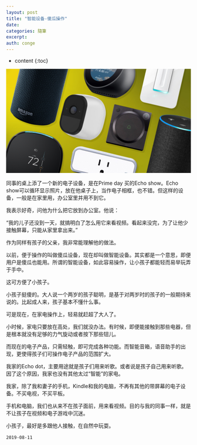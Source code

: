 ```yaml
---
layout: post
title: "智能设备-傻瓜操作"
date:
categories: 隨筆
excerpt:
auth: conge
---
```

* content
{:toc}

![](/assets/images/隨筆/118382-76181de9d77fd88d.png)

同事的桌上添了一个新的电子设备，是在Prime day 买的Echo show。Echo show可以循环显示照片，放在他桌子上，当作电子相框，也不错。但这样的设备，一般是在家里用，办公室里并用不到它。

我表示好奇，问他为什么把它放到办公室。他说：

“我的儿子还没到一天，就搞明白了怎么用它来看视频。看起来没完，为了让他少接触屏幕，只能从家里拿出来。”

作为同样有孩子的父亲，我非常能理解他的做法。

以前，便于操作的叫做傻瓜设备，现在却叫做智能设备。其实都是一个意思，即便用户是傻瓜也能用。所谓的智能设备，如此容易操作，让小孩子都能轻而易举玩弄于手中。

这可方便了小孩子。

小孩子挺傻的。大人说一个两岁的孩子聪明，是基于对两岁时的孩子的一般期待来说的。比起成人来，孩子基本不懂什么事。

可是现在，在家电操作上，轻易就赶超了大人了。

小时候，家电只要放在高处，我们就没办法。有时候，即便能接触到那些电器，但是根本就没有足够的力气旋动或者按下那些钮儿。

而现在的电子产品，只需轻触，即可完成各种功能。而智能音箱，语音助手的出现，更使得孩子们可操作电子产品的范围扩大。

我家的Echo dot，主要用途就是孩子们用来听歌。或者说是孩子自己用来听歌。因了这个原因，我家也没有其他太过“智能”的家电。

我家，除了我和妻子的手机，Kindle和我的电脑，不再有其他的带屏幕的电子设备。不买电视，不买平板。

手机和电脑，我们也从来不在孩子面前，用来看视频。目的与我的同事一样，就是不让孩子在视频和电子游戏中沉迷。

小孩子，最好是多跟他人接触，在自然中玩耍。

```
2019-08-11
```
